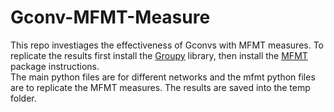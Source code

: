 # Gconv-MFMT-Measure
This repo investiages the effectiveness of Gconvs with MFMT measures. To replicate the results first install the [Groupy](https://github.com/adambielski/GrouPy) library, then install the [MFMT](https://github.com/schung039/neural_manifolds_replicaMFT) package instructions. <br />
The main python files are for different networks and the mfmt python files are to replicate the MFMT measures. The results are saved into the temp folder.


